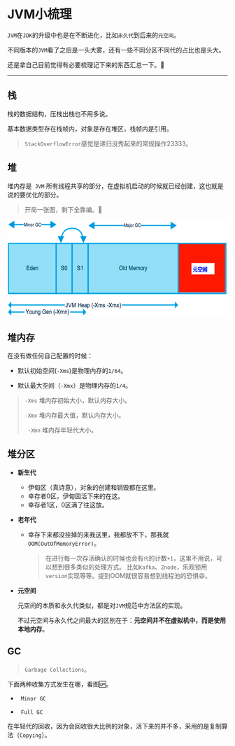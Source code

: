 # JVM小梳理

`JVM`在`JDK`的升级中也是在不断进化，比如`永久代`到后来的`元空间`。

不同版本的`JVM`看了之后是一头大雾，还有一些不同分区不同代的占比也是头大。

还是拿自己目前觉得有必要梳理记下来的东西汇总一下。:dog:

---

## 栈

栈的数据结构，压栈出栈也不用多说。

基本数据类型存在栈帧内，对象是存在堆区，栈帧内是引用。

> `StackOverflowError`感觉是递归没秀起来的常规操作23333。

## 堆

堆内存是` JVM` 所有线程共享的部分，在虚拟机启动的时候就已经创建，这也就是说的要优化的部分。

> 开局一张图，剩下全靠编。:gift:

![20190901-01](_media\20190901-01.png)

## 堆内存

在没有做任何自己配置的时候：

- 默认初始空间(`-Xms`)是物理内存的`1/64`。

- 默认最大空间（`-Xmx`）是物理内存的`1/4`。

>`-Xms` 堆内存初始大小，默认内存大小。
>
>`-Xmx` 堆内存最大值，默认内存大小。
>
>` -Xmn` 堆内存年轻代大小。

## 堆分区

- **新生代**

  - 伊甸区（真诗意），对象的创建和销毁都在这里。
  - 幸存者0区，伊甸园活下来的在这。
  - 幸存者1区，0区满了往这放。

- **老年代**

  - 幸存下来都没挂掉的来我这里，我都放不下，那我就`OOM(OutOfMemoryError)`。

    > 在进行每一次存活确认的时候也会有`代`的计数`+1`，这里不用说，可以想到很多类似的处理方式。
    > 比如`Kafka`、`Znode`，乐观锁用`version`实现等等。提到OOM就很容易想到线程池的恐惧:smile:。

- **元空间**

  元空间的本质和永久代类似，都是对`JVM`规范中方法区的实现。

  不过元空间与永久代之间最大的区别在于：**元空间并不在虚拟机中，而是使用本地内存**。

## GC

> `Garbage Collections`。

下面两种收集方式发生在哪，看图:up:。

- ` Minor GC`

- ` Full GC`



在年轻代的回收，因为会回收很大比例的对象，活下来的并不多，采用的是复制算法（`Copying`）。
